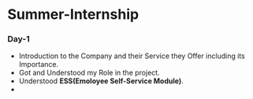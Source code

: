 # Summer-Internship
### Day-1
- Introduction to the Company and their Service they Offer including its Importance.
- Got and Understood my Role in the project.
- Understood **ESS(Emoloyee Self-Service Module)**.
-  